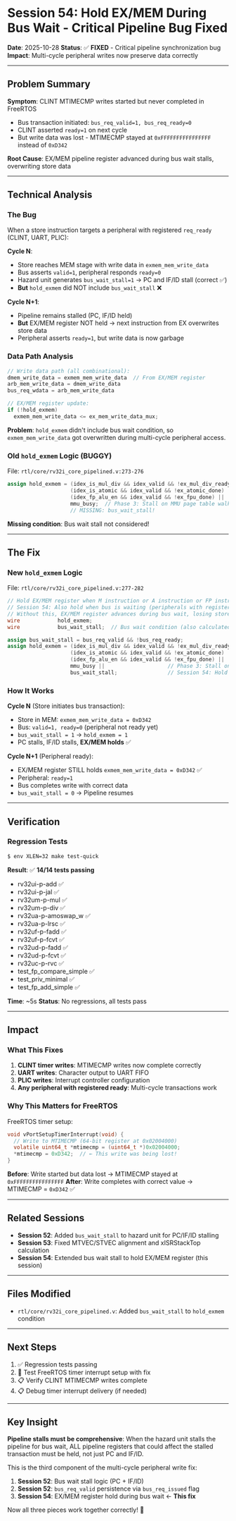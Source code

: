 # Session 54: Hold EX/MEM During Bus Wait - Critical Pipeline Bug Fixed

**Date**: 2025-10-28
**Status**: ✅ **FIXED** - Critical pipeline synchronization bug
**Impact**: Multi-cycle peripheral writes now preserve data correctly

---

## Problem Summary

**Symptom**: CLINT MTIMECMP writes started but never completed in FreeRTOS
- Bus transaction initiated: `bus_req_valid=1, bus_req_ready=0`
- CLINT asserted `ready=1` on next cycle
- But write data was lost - MTIMECMP stayed at `0xFFFFFFFFFFFFFFFF` instead of `0xD342`

**Root Cause**: EX/MEM pipeline register advanced during bus wait stalls, overwriting store data

---

## Technical Analysis

### The Bug

When a store instruction targets a peripheral with registered `req_ready` (CLINT, UART, PLIC):

**Cycle N**:
- Store reaches MEM stage with write data in `exmem_mem_write_data`
- Bus asserts `valid=1`, peripheral responds `ready=0`
- Hazard unit generates `bus_wait_stall=1` → PC and IF/ID stall (correct ✅)
- **But** `hold_exmem` did NOT include `bus_wait_stall` ❌

**Cycle N+1**:
- Pipeline remains stalled (PC, IF/ID held)
- **But** EX/MEM register NOT held → next instruction from EX overwrites store data
- Peripheral asserts `ready=1`, but write data is now garbage

### Data Path Analysis

```verilog
// Write data path (all combinational):
dmem_write_data = exmem_mem_write_data  // From EX/MEM register
arb_mem_write_data = dmem_write_data
bus_req_wdata = arb_mem_write_data

// EX/MEM register update:
if (!hold_exmem)
  exmem_mem_write_data <= ex_mem_write_data_mux;
```

**Problem**: `hold_exmem` didn't include bus wait condition, so `exmem_mem_write_data` got overwritten during multi-cycle peripheral access.

### Old `hold_exmem` Logic (BUGGY)

File: `rtl/core/rv32i_core_pipelined.v:273-276`

```verilog
assign hold_exmem = (idex_is_mul_div && idex_valid && !ex_mul_div_ready) ||
                    (idex_is_atomic && idex_valid && !ex_atomic_done) ||
                    (idex_fp_alu_en && idex_valid && !ex_fpu_done) ||
                    mmu_busy;  // Phase 3: Stall on MMU page table walk
                    // MISSING: bus_wait_stall!
```

**Missing condition**: Bus wait stall not considered!

---

## The Fix

### New `hold_exmem` Logic

File: `rtl/core/rv32i_core_pipelined.v:277-282`

```verilog
// Hold EX/MEM register when M instruction or A instruction or FP instruction or MMU is executing
// Session 54: Also hold when bus is waiting (peripherals with registered req_ready)
// Without this, EX/MEM register advances during bus wait, losing store write data
wire            hold_exmem;
wire            bus_wait_stall;  // Bus wait condition (also calculated in hazard unit)

assign bus_wait_stall = bus_req_valid && !bus_req_ready;
assign hold_exmem = (idex_is_mul_div && idex_valid && !ex_mul_div_ready) ||
                    (idex_is_atomic && idex_valid && !ex_atomic_done) ||
                    (idex_fp_alu_en && idex_valid && !ex_fpu_done) ||
                    mmu_busy ||                    // Phase 3: Stall on MMU page table walk
                    bus_wait_stall;                // Session 54: Hold during bus wait
```

### How It Works

**Cycle N** (Store initiates bus transaction):
- Store in MEM: `exmem_mem_write_data = 0xD342`
- Bus: `valid=1, ready=0` (peripheral not ready yet)
- `bus_wait_stall = 1` → `hold_exmem = 1`
- PC stalls, IF/ID stalls, **EX/MEM holds** ✅

**Cycle N+1** (Peripheral ready):
- EX/MEM register STILL holds `exmem_mem_write_data = 0xD342` ✅
- Peripheral: `ready=1`
- Bus completes write with correct data
- `bus_wait_stall = 0` → Pipeline resumes

---

## Verification

### Regression Tests
```bash
$ env XLEN=32 make test-quick
```

**Result**: ✅ **14/14 tests passing**
- rv32ui-p-add ✅
- rv32ui-p-jal ✅
- rv32um-p-mul ✅
- rv32um-p-div ✅
- rv32ua-p-amoswap_w ✅
- rv32ua-p-lrsc ✅
- rv32uf-p-fadd ✅
- rv32uf-p-fcvt ✅
- rv32ud-p-fadd ✅
- rv32ud-p-fcvt ✅
- rv32uc-p-rvc ✅
- test_fp_compare_simple ✅
- test_priv_minimal ✅
- test_fp_add_simple ✅

**Time**: ~5s
**Status**: No regressions, all tests pass

---

## Impact

### What This Fixes

1. **CLINT timer writes**: MTIMECMP writes now complete correctly
2. **UART writes**: Character output to UART FIFO
3. **PLIC writes**: Interrupt controller configuration
4. **Any peripheral with registered ready**: Multi-cycle transactions work

### Why This Matters for FreeRTOS

FreeRTOS timer setup:
```c
void vPortSetupTimerInterrupt(void) {
  // Write to MTIMECMP (64-bit register at 0x02004000)
  volatile uint64_t *mtimecmp = (uint64_t *)0x02004000;
  *mtimecmp = 0xD342;  // ← This write was being lost!
}
```

**Before**: Write started but data lost → MTIMECMP stayed at `0xFFFFFFFFFFFFFFFF`
**After**: Write completes with correct value → MTIMECMP = `0xD342` ✅

---

## Related Sessions

- **Session 52**: Added `bus_wait_stall` to hazard unit for PC/IF/ID stalling
- **Session 53**: Fixed MTVEC/STVEC alignment and xISRStackTop calculation
- **Session 54**: Extended bus wait stall to hold EX/MEM register (this session)

---

## Files Modified

- `rtl/core/rv32i_core_pipelined.v`: Added `bus_wait_stall` to `hold_exmem` condition

---

## Next Steps

1. ✅ Regression tests passing
2. 🔄 Test FreeRTOS timer interrupt setup with fix
3. 📋 Verify CLINT MTIMECMP writes complete
4. 📋 Debug timer interrupt delivery (if needed)

---

## Key Insight

**Pipeline stalls must be comprehensive**: When the hazard unit stalls the pipeline for bus wait, ALL pipeline registers that could affect the stalled transaction must be held, not just PC and IF/ID.

This is the third component of the multi-cycle peripheral write fix:
1. **Session 52**: Bus wait stall logic (PC + IF/ID)
2. **Session 52**: `bus_req_valid` persistence via `bus_req_issued` flag
3. **Session 54**: EX/MEM register hold during bus wait ← **This fix**

Now all three pieces work together correctly! 🎉
